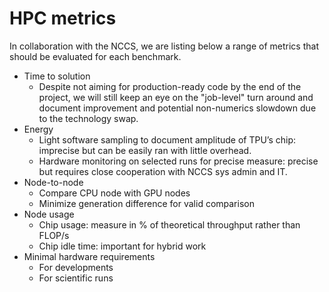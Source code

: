 # HPC metrics

In collaboration with the NCCS, we are listing below a range of metrics that should be evaluated for each benchmark.

- Time to solution
  - Despite not aiming for production-ready code by the end of the project, we will still keep an eye on the "job-level" turn around and document improvement and potential non-numerics slowdown due to the technology swap.
- Energy
  - Light software sampling to document amplitude of TPU’s chip: imprecise but can be easily ran with little overhead.
  - Hardware monitoring on selected runs for precise measure: precise but requires close cooperation with NCCS sys admin and IT.
- Node-to-node
  - Compare CPU node with GPU nodes
  - Minimize generation difference for valid comparison
- Node usage
  - Chip usage: measure in % of theoretical throughput rather than FLOP/s
  - Chip idle time: important for hybrid work
- Minimal hardware requirements
  - For developments
  - For scientific runs
